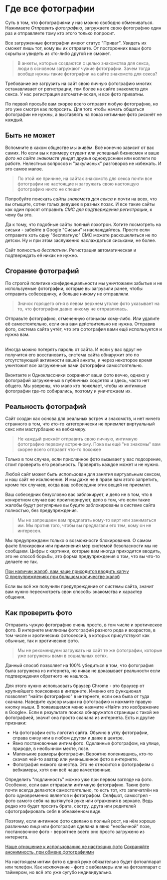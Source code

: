 
# Где все фотографии

Суть в том, что фотографиями у нас можно свободно обмениваться. Нажимаете _Отправить фотографию_, загружаете свою фотографию один раз и отправляете тому кто этого только попросит.

Все загруженные фотографии имеют статус "Приват". Увидеть их сможет лишь тот, кому вы их отправите. От посторонних ваши фото скрыты и увидеть из кто-либо другой не сможет.

> В анкеты, которые создаются с целью знакомства для секса, люди в основном загружают чужие фотографии. Зачем тогда вообще нужны такие фотографии на сайте знакомств для секса?

Требование же загрузить на сайт свою личную фотографию многих останавливает от регистрации, тем более на сайте знакомств для секса. У нас регистрация автоматическая, и все фото приватны.

По первой просьбе вам скорее всего отправят любую фотографию, но это уже смотря как попросить. Для того чтобы начать общаться фотографии не нужны, а выставлять на показ интимные фото рискнёт не каждый.

## Быть не может

Вспомните в каком обществе мы живём. Всё конечно зависит от вас самих. Но если вы к примеру студент или успешный бизнесмен и ваше _фото на сайте знакомств_ увидят друзья однокурсники или коллеги по работе. Нелестных вопросов и "закулисных" разговоров не избежать. И это самое малое.

> По этой же причине, на сайтах знакомств для секса почти все фотографии не настоящие и загружать свою настоящую фотографию никто не спешит

Попробуйте поискать _сайты знакомств для секса_ и почти на всех, что вы отыщите, сотни голых девушек в разных позах. И все такие сайты как один просят отправить _СМС для подтверждения регистрации_, к чему бы это.

Да к тому, что подобные сайты полный лохотрон. Хотите посмотреть на сиськи - забейте в Google "Сиськи" и наслаждайтесь. Просто если отправите хоть одну "бесплатную" СМС можете раскошелиться не по детски. Ну и при этом заслуженно наслаждаться сиськами, не более.

Сайт полностью _бесплатнен_. Регистрация автоматическая и подтверждать её никак не нужно.

## Сгорание фотографий

По строгой политике конфиденциальности мы уничтожаем забытые и не используемые фотографии, которые вы загрузили ранее, чтобы отправить собеседнику, и больше никому не отправляли. 
    
> Значок горящего огня в левом верхнем уголке фото указывает на то, что фотография давно никому не отправлялась.

Отправьте фотографию, отмеченную огоньком кому-либо. Или удалите её самостоятельно, если она вам действительно не нужна. Отправив фото, система сайта учтёт, что эта фотография вами ещё используется и нужна вам.<br><br>
  
Иногда можно потерять пароль от сайта. И если у вас вдруг не получится его восстановить, система сайта обнаружит это по отсутствующей активности вашей анкеты, и через некоторое время уничтожит все загруженные вами фотографии самостоятельно.
  
Вконтакте и Одноклассники сохраняют ваши фото вечно, однако у фотографий загруженных в публичных соцсетях и здесь, часто нет общего. Мы уверены, что мало кто пожелает, чтобы их интимные фотографии где-то собирались, поэтому и уничтожаем их.


## Реальность фотографий

Сайт создан как основа для реальных встреч и знакомств, и нет ничего странного в том, что кто-то категорически не приемлет виртуальный секс или мастурбацию на вебкамеру.

> Не каждый рискнёт отправить свою личную, интимную фотографию первому встречному. Пока вы ещё "не знакомы" вам скорее всего отправят что-то похожее

Только в том случае, если присланное фото вызывает у вас подозрение, стоит проверить его реальность. Проверять каждое может и не нужно.

Любой сайт может быть использован для занятия виртуальным сексом, и наш сайт не исключение. И мы даже не в праве вам этого запретить, кроме тех случаев, когда ваш собеседник этих вещей не приемлет.

Ваш собеседник безусловно вас заблокирует, и дело не в том, что в конкретном случае вас проигнорируют, дело в том, что если такие жалобы будут регулярные вы будите заблокированы в системе сайта полностью, без предупреждения.

> Мы не запрещаем вам предлагать кому-то вирт или заниматься им. Мы против того, чтобы вы предлагали его тем, кому он не интересен.

Мы предупреждаем только о возможности блокирования. О самом факте блокировки или применения мер системой безопасности мы не сообщаем. Цифры с картинки, которые вам иногда приходится вводить, это не способ борьбы, это форма предупреждения о том, что вы что-то делаете не так.
  
[При наличии жалоб, вам чаще приходится вводить капчу]()  
[О предупреждениях при большом количестве жалоб]()

Если вы всё же получили предупреждение от системы сайта, значит вам нужно пересмотреть свои способы знакомства и характер общения. 
 

## Как проверить фото

Отправить чужую фотографию очень просто, в том числе и эротическое фото. В интернете миллионы фотографий разного рода и возрастов, в том числе и эротических фотосессий, в которых присутствуют как обычные, так и эротические фото.

> Мы не рекомендуем загружать на сайт те же фотографии, которые уже загружены вами в социальных сетях.

Данный способ позволяет на 100% убедиться в том, что фотография была загружена из интернета, но никак не доказывает реальности если подтверждения обратного не нашлось.

Для этого нужно использовать браузер Chrome - это браузер от крупнейшего поисковика в интернете. Именно его функционал позволяет "найти фотографию" в интернете, если она была от туда скачана. Наведите курсор мыши на фотографию и нажмите правую кнопку мыши. В появившемся меню нажмите «Найти это изображение в Google». Если в результате поиска обнаружатся страницы с такой же фотографией, значит она просто скачана из интернета. Есть и другие признаки:

- На фотографии есть логотип сайта. Обычно в углу фотографии, справа снизу или в любом другом и даже в центре.
- Явно постановочные интим фото. Сделанные фотографом, на улице, природе, в необычном месте, позе.
- Маленькие размеры фотографии. Вероятно поленившись, кто-то скачал чей-то аватар или уменьшенное фото в интернете.
- Фотография низкого качества. Это не относится к фотографиям с вебкамеры, хотя они всё чаще качественные.

Определить "подлинность" можно уже при первом взгляде на фото. Особенно, если вам отправили интимную фотографию. Такие фото почти всегда делаются самостоятельно, то есть тот, кто запечатлён на фото одновременно является и фотографом. Селфшот, самострел - фото самого себя на вытянутой руке или отражения в зеркале. Ведь редко кто будет просить брата, сестру, друга или родителей сфотографировать себя в обнажённом виде. 

Поэтому, если интимное фото сделано в полный рост, на нём хорошо различимо лицо или фотография сделана в явно "необычной" позе, постановочное фото - вероятнее всего оно просто загружено из интернета. 

[Наше отношение к использованию не настоящих фото]()
[Сохраняйте анонимность, при обмене фотографиями]()

На настоящем интим фото в одной руке обязательно будет фотоаппарат или телефон. Как исключение - фото с вебкамеры или на фотоаппарат с таймером, но всё это уже сугубо индивидуально.






